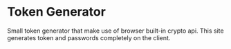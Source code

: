# Token Generator
Small token generator that make use of browser built-in crypto api. This site generates token and passwords completely on the client. 
